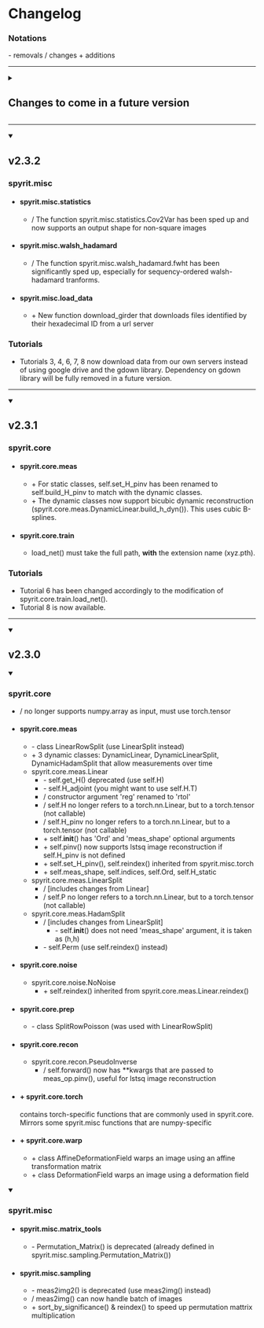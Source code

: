 # Changelog

### Notations

\- removals
/ changes
\+ additions

---

<details>
<summary>

## Changes to come in a future version

</summary>

* spyrit.core
    * spyrit.core.meas
        * \- self.H_adjoint for static classes
        * \- self.get_H() for static classes
* spyrit.misc
    * spyrit.misc.matrix_tools
        * \- Permutation_Matrix()
    * spyrit.misc.sampling
        * \- meas2img2()

</details>

---

<details open><summary>

## v2.3.2
</summary>

### spyrit.misc

* #### spyrit.misc.statistics
    * / The function spyrit.misc.statistics.Cov2Var has been sped up and now supports an output shape for non-square images
* #### spyrit.misc.walsh_hadamard
    * / The function spyrit.misc.walsh_hadamard.fwht has been significantly sped up, especially for sequency-ordered walsh-hadamard tranforms.

* #### spyrit.misc.load_data
    * \+ New function download_girder that downloads files identified by their hexadecimal ID from a url server

### Tutorials

* Tutorials 3, 4, 6, 7, 8 now download data from our own servers instead of using google drive and the gdown library. Dependency on gdown library will be fully removed in a future version.

</details>

---

<details open><summary>

## v2.3.1
</summary>

### spyrit.core

* #### spyrit.core.meas
    * \+ For static classes, self.set_H_pinv has been renamed to self.build_H_pinv to match with the dynamic classes.
    * \+ The dynamic classes now support bicubic dynamic reconstruction (spyrit.core.meas.DynamicLinear.build_h_dyn()). This uses cubic B-splines.
* #### spyrit.core.train
    * load_net() must take the full path, **with** the extension name (xyz.pth).

### Tutorials

* Tutorial 6 has been changed accordingly to the modification of spyrit.core.train.load_net().
* Tutorial 8 is now available.

</details>

---

<details open><summary>

## v2.3.0
</summary>

<details open><summary>

### spyrit.core
</summary>

* / no longer supports numpy.array as input, must use torch.tensor
* #### spyrit.core.meas
    * \- class LinearRowSplit (use LinearSplit instead)
    * \+ 3 dynamic classes: DynamicLinear, DynamicLinearSplit, DynamicHadamSplit that allow measurements over time
    * spyrit.core.meas.Linear
        * \- self.get_H() deprecated (use self.H)
        * \- self.H_adjoint (you might want to use self.H.T)
        * / constructor argument 'reg' renamed to 'rtol'
        * / self.H no longer refers to a torch.nn.Linear, but to a torch.tensor (not callable)
        * / self.H_pinv no longer refers to a torch.nn.Linear, but to a torch.tensor (not callable)
        * \+ self.__init__() has 'Ord' and 'meas_shape' optional arguments
        * \+ self.pinv() now supports lstsq image reconstruction if self.H_pinv is not defined
        * \+ self.set_H_pinv(), self.reindex() inherited from spyrit.misc.torch
        * \+ self.meas_shape, self.indices, self.Ord, self.H_static
    * spyrit.core.meas.LinearSplit
        * / [includes changes from Linear]
        * / self.P no longer refers to a torch.nn.Linear, but to a torch.tensor (not callable)
    * spyrit.core.meas.HadamSplit
        * / [includes changes from LinearSplit]
            * \- self.__init__() does not need 'meas_shape' argument, it is taken as (h,h)
        * \- self.Perm (use self.reindex() instead)
* #### spyrit.core.noise
    * spyrit.core.noise.NoNoise
        * \+ self.reindex() inherited from spyrit.core.meas.Linear.reindex()
* #### spyrit.core.prep
    * \- class SplitRowPoisson (was used with LinearRowSplit)
* #### spyrit.core.recon
    * spyrit.core.recon.PseudoInverse
        * / self.forward() now has **kwargs that are passed to meas_op.pinv(), useful for lstsq image reconstruction
* #### \+ spyrit.core.torch
    contains torch-specific functions that are commonly used in spyrit.core. Mirrors some spyrit.misc functions that are numpy-specific
* #### \+ spyrit.core.warp
    * \+ class AffineDeformationField
        warps an image using an affine transformation matrix
    * \+ class DeformationField
        warps an image using a deformation field
</details>

<details open><summary>

### spyrit.misc
</summary>

* #### spyrit.misc.matrix_tools
    * \- Permutation_Matrix() is deprecated (already defined in spyrit.misc.sampling.Permutation_Matrix())
* #### spyrit.misc.sampling
    * \- meas2img2() is deprecated (use meas2img() instead)
    * / meas2img() can now handle batch of images
    * \+ sort_by_significance() & reindex() to speed up permutation mattrix multiplication
</details>
